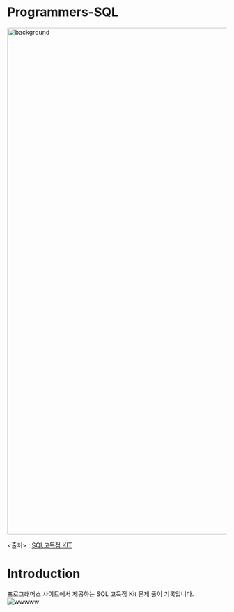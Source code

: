 # Programmers-SQL

<img width="1166" alt="background" src="https://user-images.githubusercontent.com/48948636/112016825-67dbfb00-8b70-11eb-9fd7-0f79f244937b.png">

<출처> : [SQL고득점 KIT](https://programmers.co.kr/learn/challenges)

# Introduction
프로그래머스 사이트에서 제공하는 SQL 고득점 Kit 문제 풀이 기록입니다.
![wwwww](https://user-images.githubusercontent.com/107968231/204421742-4b6f7c01-dd76-42b0-8016-a55358424bb0.jpg)
